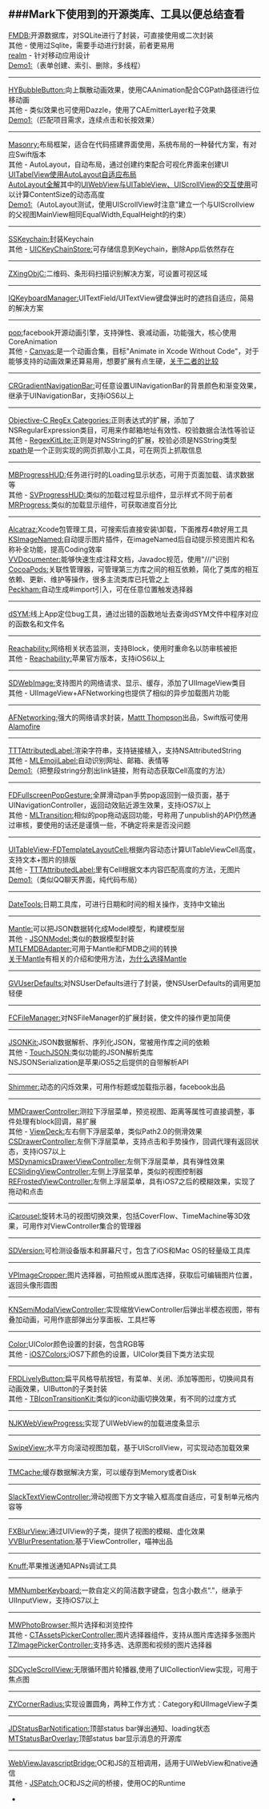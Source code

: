 ###Mark下使用到的开源类库、工具以便总结查看
----------------------------------------------------------------------
[FMDB:](https://github.com/ccgus/fmdb)开源数据库，对SQLite进行了封装，可直接使用或二次封装<br>
其他 - 使用过Sqlite，需要手动进行封装，前者更易用<br>
[realm](https://github.com/realm/realm-cocoa) - 针对移动应用设计<br>
[Demo1:](https://github.com/tangqiaoboy/FmdbSample)（表单创建、索引、删除，多线程）<br>

-----------------------------
[HYBubbleButton:](https://github.com/nathanwhy/HYBubbleButton)向上飘散动画效果，使用CAAnimation配合CGPath路径进行位移动画<br>
其他 - 类似效果也可使用Dazzle，使用了CAEmitterLayer粒子效果<br>
[Demo1:](https://github.com/superleexpert/UIButonAnimation)（匹配项目需求，连续点击和长按效果）<br>

-----------------------------
[Masonry:](https://github.com/SnapKit/Masonry)布局框架，适合在代码搭建界面使用，系统布局的一种替代方案，有对应Swift版本<br>
其他 - AutoLayout，自动布局，通过创建约束配合可视化界面来创建UI<br>
[UITabelView使用AutoLayout自适应布局](http://www.cocoachina.com/ios/20151009/13640.html)<br>
[AutoLayout全解](http://www.jianshu.com/p/683fbcbfb705)其中的[UIWebView与UITableView、UIScrollView的交互使用](http://grayluo.github.io/WeiFocusIo/autolayout/2015/02/01/autolayout4/)可以计算ContentSize的动态高度<br>
[Demo1:](https://github.com/superleexpert/AutoLayoutTest)（AutoLayout测试，使用UIScrollView时注意"建立一个与UIScrollview的父视图MainView相同EqualWidth,EqualHeight的约束）<br>

-----------------------------
[SSKeychain:](https://github.com/soffes/SSKeychain)封装Keychain<br>
其他 - [UICKeyChainStore:](https://github.com/kishikawakatsumi/UICKeyChainStore)可存储信息到Keychain，删除App后依然存在<br>

----------------------------------------------------------------------
[ZXingObjC:](https://github.com/TheLevelUp/ZXingObjC)二维码、条形码扫描识别解决方案，可设置可视区域<br>

----------------------------------------------------------------------
[IQKeyboardManager:](https://github.com/hackiftekhar/IQKeyboardManager)UITextField/UITextView键盘弹出时的遮挡自适应，简易的解决方案<br>

----------------------------------------------------------------------
[pop:](https://github.com/facebook/pop)facebook开源动画引擎，支持弹性、衰减动画，功能强大，核心使用CoreAnimation<br>
其他 - [Canvas:](https://github.com/CanvasPod/Canvas)是一个动画合集，目标"Animate in Xcode Without Code"，对于能够支持的动画效果还算易用，想要扩展有点生硬，[关于二者的比较](http://www.cocoachina.com/industry/20140515/8436.html)<br>

----------------------------------------------------------------------
[CRGradientNavigationBar:](https://github.com/chroman/CRGradientNavigationBar)可任意设置UINavigationBar的背景颜色和渐变效果，继承于UINavigationBar，支持iOS6以上<br>

----------------------------------------------------------------------
[Objective-C RegEx Categories:](https://github.com/bendytree/Objective-C-RegEx-Categories#introduction)正则表达式的扩展，添加了NSRegularExpression类目，可用来作邮箱地址有效性、校验数据合法性等验证<br>
其他 - [RegexKitLite:](https://github.com/wezm/RegexKitLite)正则是对NSString的扩展，校验必须是NSString类型<br>
[xpath](http://www.cocoachina.com/bbs/read.php?tid-29453-page-1.html)是一个正则实现的网页抓取小工具，可在网页上抓取信息<br>

----------------------------------------------------------------------
[MBProgressHUD:](https://github.com/jdg/MBProgressHUD)任务进行时的Loading显示状态，可用于页面加载、请求数据等<br>
其他 - [SVProgressHUD:](https://github.com/TransitApp/SVProgressHUD)类似的加载过程显示组件，显示样式不同于前者<br>
[MRProgress:](https://github.com/mrackwitz/MRProgress)类似的加载显示组件，可获取进度百分比<br>

----------------------------------------------------------------------
[Alcatraz:](https://github.com/supermarin/Alcatraz)Xcode包管理工具，可搜索后直接安装\卸载，下面推荐4款好用工具<br>
[KSImageNamed:](https://github.com/ksuther/KSImageNamed-Xcode)自动提示图片插件，在imageNamed后自动提示预览图片和名称补全功能，提高Coding效率<br>
[VVDocumenter:](https://github.com/onevcat/VVDocumenter-Xcode)能够快速生成注释文档，Javadoc规范，使用"///"识别<br>
[CocoaPods:](https://github.com/kattrali/cocoapods-xcode-plugin)关联性管理器，可管理第三方库之间的相互依赖，简化了类库的相互依赖、更新、维护等操作，很多主流类库已托管之上<br>
[Peckham:](https://github.com/markohlebar/Peckham)自动生成#import引入，可在任意位置触发选择器<br>

----------------------------------------------------------------------
[dSYM:](https://github.com/answer-huang/dSYMTools)线上App定位bug工具，通过出错的函数地址去查询dSYM文件中程序对应的函数名和文件名<br>

----------------------------------------------------------------------
[Reachability:](https://github.com/tonymillion/Reachability)网络相关状态监测，支持Block，使用时重命名以防审核被拒<br>
其他 - [Reachability:](https://developer.apple.com/library/prerelease/ios/samplecode/Reachability/Introduction/Intro.html#//apple_ref/doc/uid/DTS40007324-Intro-DontLinkElementID_2)苹果官方版本，支持iOS6以上<br>

----------------------------------------------------------------------
[SDWebImage:](https://github.com/rs/SDWebImage)支持图片的网络请求、显示、缓存，添加了UIImageView类目<br>
其他 - UIImageView+AFNetworking也提供了相似的异步加载图片功能<br>

----------------------------------------------------------------------
[AFNetworking:](https://github.com/AFNetworking/AFNetworking)强大的网络请求封装，[Mattt Thompson](https://github.com/mattt/)出品，Swift版可使用[Alamofire](https://github.com/Alamofire/Alamofire)<br>

----------------------------------------------------------------------
[TTTAttributedLabel:](https://github.com/TTTAttributedLabel/TTTAttributedLabel)渲染字符串，支持链接植入，支持NSAttributedString<br>
其他 - [MLEmojiLabel:](https://github.com/molon/MLEmojiLabel)自动识别网址、邮箱、表情等<br>
[Demo1:](https://github.com/mattt/TTTAttributedLabel)（把整段string分割出link链接，附有动态获取Cell高度的方法）<br>

----------------------------------------------------------------------
[FDFullscreenPopGesture:](https://github.com/forkingdog/FDFullscreenPopGesture)全屏滑动pan手势pop返回到一级页面，基于UINavigationController，返回动效贴近源生效果，支持iOS7以上<br>
其他 - [MLTransition:](https://github.com/molon/MLTransition)相似的pop拖动返回功能，号称用了unpublish的API仍然通过审核，要使用的话还是谨慎一些，不确定将来是否没问题<br>

-----------------------------
[UITableView-FDTemplateLayoutCell:](https://github.com/forkingdog/UITableView-FDTemplateLayoutCell)根据内容动态计算UITableViewCell高度，支持文本+图片的排版<br>
其他 - [TTTAttributedLabel:](https://github.com/mattt/TTTAttributedLabel)里有Cell根据文本内容匹配高度的方法，无图片<br>
[Demo1:](https://github.com/weida-studio/QQ)（类似QQ聊天界面，纯代码布局）<br>

-----------------------------
[DateTools:](https://github.com/MatthewYork/DateTools)日期工具库，可进行日期和时间的相关操作，支持中文输出<br>

-----------------------------
[Mantle:](https://github.com/Mantle/Mantle)可以把JSON数据转化成Model模型，构建模型层<br>
其他 - [JSONModel:](https://github.com/icanzilb/JSONModel)类似的数据模型封装<br>
[MTLFMDBAdapter:](https://github.com/tanis2000/MTLFMDBAdapter)可用于Mantle和FMDB之间的转换<br>
[关于Mantle](http://www.cocoachina.com/ios/20150127/11034.html)有相关的介绍和使用方法，[为什么选择Mantle](http://get.ftqq.com/5929.get)<br>

-----------------------------
[GVUserDefaults:](https://github.com/gangverk/GVUserDefaults)对NSUserDefaults进行了封装，使NSUserDefaults的调用更加轻便<br>

-----------------------------
[FCFileManager:](https://github.com/fabiocaccamo/FCFileManager)对NSFileManager的扩展封装，使文件的操作更加简便<br>

-----------------------------
[JSONKit:](https://github.com/johnezang/JSONKit)JSON数据解析、序列化JSON，常被用作库之间的依赖<br>
其他 - [TouchJSON:](https://github.com/TouchCode/TouchJSON)类似功能的JSON解析类库<br>
NSJSONSerialization是苹果iOS5之后提供的自带解析API<br>

-----------------------------
[Shimmer:](https://github.com/facebook/Shimmer)动态的闪烁效果，可用作标题或加载指示器，facebook出品<br>

-----------------------------
[MMDrawerController:](https://github.com/mutualmobile/MMDrawerController)测拉下浮层菜单，预览视图、距离等属性可直接调整，事件处理有block回调，易扩展<br>
其他 - [ViewDeck:](https://github.com/ViewDeck/ViewDeck)左右侧下浮层菜单，类似Path2.0的侧滑效果<br>
[CSDrawerController:](https://github.com/icecreamstudios/ICSDrawerController)左侧下浮层菜单，支持点击和手势操作，回调代理有返回状态，支持iOS7以上<br>
[MSDynamicsDrawerViewController:](https://github.com/erichoracek/MSDynamicsDrawerViewController)左侧下浮层菜单，具有弹性效果<br>
[ECSlidingViewController:](https://github.com/ECSlidingViewController/ECSlidingViewController)左侧上浮层菜单，类似的视图控制器<br>
[REFrostedViewController:](https://github.com/romaonthego/REFrostedViewController)左侧上浮层菜单，具有iOS7之后的模糊效果，实现了拖动和点击<br>

-----------------------------
[iCarousel:](https://github.com/nicklockwood/iCarousel)旋转木马的视图切换效果，包括CoverFlow、TimeMachine等3D效果，可用作对ViewController集合的管理器<br>

-----------------------------
[SDVersion:](https://github.com/sebyddd/SDVersion)可检测设备版本和屏幕尺寸，包含了iOS和Mac OS的轻量级工具库<br>

-----------------------------
[VPImageCropper:](https://github.com/windshg/VPImageCropper)图片选择器，可拍照或从图库选择，获取后可编辑图片位置，返回头像形圆图<br>

-----------------------------
[KNSemiModalViewController:](https://github.com/kentnguyen/KNSemiModalViewController)实现缩放ViewController后弹出半模态视图，带有叠加动画，可用作底部弹出分享面板、工具栏等<br>

-----------------------------
[Color:](https://github.com/thisandagain/color)UIColor颜色设置的封装，包含RGB等<br>
其他 - [iOS7Colors:](https://github.com/claaslange/iOS7Colors)iOS7下颜色的设置，UIColor类目下类方法实现<br>

-----------------------------
[FRDLivelyButton:](https://github.com/sebastienwindal/FRDLivelyButton)扁平风格导航按钮，有菜单、关闭、添加等图形，切换间具有动画效果，UIButton的子类封装<br>
其他 - [TBIconTransitionKit:](https://github.com/AlexeyBelezeko/TBIconTransitionKit)类似的icon动画切换效果，有不同的过度方式<br>

-----------------------------
[NJKWebViewProgress:](https://github.com/ninjinkun/NJKWebViewProgress)实现了UIWebView的加载进度条显示<br>

-----------------------------
[SwipeView:](https://github.com/nicklockwood/SwipeView)水平方向滚动视图加载，基于UIScrollView，可实现动态加载效果<br>

-----------------------------
[TMCache:](https://github.com/tumblr/TMCache)缓存数据解决方案，可以缓存到Memory或者Disk<br>

-----------------------------
[SlackTextViewController:](https://github.com/slackhq/SlackTextViewController)滑动视图下方文字输入框高度自适应，可复制单元格内容等<br>

-----------------------------
[FXBlurView:](https://github.com/nicklockwood/FXBlurView)通过UIView的子类，提供了视图的模糊、虚化效果<br>
[VVBlurPresentation:](https://github.com/onevcat/VVBlurPresentation)基于ViewController，喵神出品<br>

-----------------------------
[Knuff:](https://github.com/KnuffApp/Knuff)苹果推送通知APNs调试工具<br>

-----------------------------
[MMNumberKeyboard:](https://github.com/matmartinez/MMNumberKeyboard)一款自定义的简洁数字键盘，包含小数点“.”，继承于UIInputView，支持iOS7以上<br>

-----------------------------
[MWPhotoBrowser:](https://github.com/mwaterfall/MWPhotoBrowser)照片选择和浏览控件<br>
其他 - [CTAssetsPickerController:](https://github.com/chiunam/CTAssetsPickerController)图片选择器组件，支持从图片库选择多张图片<br>
[TZImagePickerController:](https://github.com/banchichen/TZImagePickerController)支持多选、选原图和视频的图片选择器<br>

-----------------------------
[SDCycleScrollView:](https://github.com/gsdios/SDCycleScrollView)无限循环图片轮播器,使用了UICollectionView实现，可用于焦点图<br>

-----------------------------
[ZYCornerRadius:](https://github.com/liuzhiyi1992/ZYCornerRadius)实现设置圆角，两种工作方式：Category和UIImageView子类<br>

-----------------------------
[JDStatusBarNotification:](https://github.com/jaydee3/JDStatusBarNotification)顶部status bar弹出通知、loading状态<br>
[MTStatusBarOverlay:](https://github.com/myell0w/MTStatusBarOverlay)顶部status bar显示消息的开源库<br>

-----------------------------
[WebViewJavascriptBridge:](https://github.com/marcuswestin/WebViewJavascriptBridge)OC和JS的互相调用，适用于UIWebView和native通信<br>
其他 - [JSPatch:](https://github.com/bang590/JSPatch)OC和JS之间的桥接，使用OC的Runtime<br>

-
